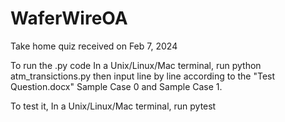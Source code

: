 # WaferWireOA
Take home quiz received on Feb 7, 2024

To run the .py code
In a Unix/Linux/Mac terminal, 
run
python atm_transictions.py
then input line by line according to the "Test Question.docx" Sample Case 0 and Sample Case 1.

To test it,
In a Unix/Linux/Mac terminal, 
run
pytest
